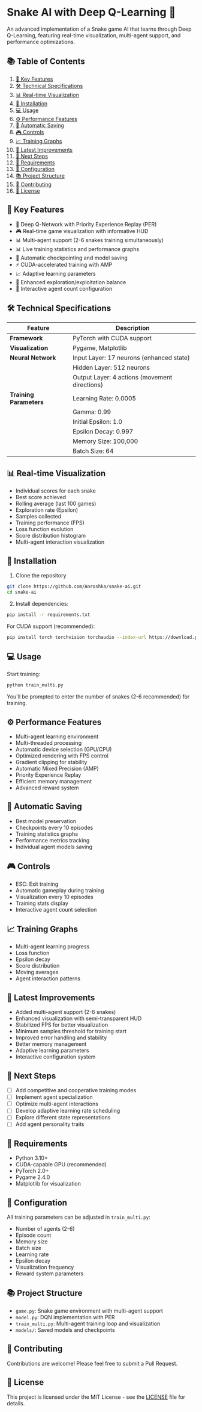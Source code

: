 # Snake AI with Deep Q-Learning 🐍

An advanced implementation of a Snake game AI that learns through Deep Q-Learning, featuring real-time visualization, multi-agent support, and performance optimizations.

## 📚 Table of Contents

1. [🚀 Key Features](#-key-features)
2. [🛠️ Technical Specifications](#️-technical-specifications)
3. [📊 Real-time Visualization](#-real-time-visualization)
4. [🚀 Installation](#-installation)
5. [💻 Usage](#-usage)
6. [⚙️ Performance Features](#-performance-features)
7. [🔄 Automatic Saving](#-automatic-saving)
8. [🎮 Controls](#-controls)
9. [📈 Training Graphs](#-training-graphs)
10. [🎯 Latest Improvements](#-latest-improvements)
11. [🚀 Next Steps](#-next-steps)
12. [📝 Requirements](#-requirements)
13. [🔧 Configuration](#-configuration)
14. [📚 Project Structure](#-project-structure)
15. [🤝 Contributing](#-contributing)
16. [📄 License](#-license)

## 🚀 Key Features

- 🧠 Deep Q-Network with Priority Experience Replay (PER)
- 🎮 Real-time game visualization with informative HUD
- 📊 Multi-agent support (2-6 snakes training simultaneously)
- 📊 Live training statistics and performance graphs
- 🔄 Automatic checkpointing and model saving
- ⚡ CUDA-accelerated training with AMP
- 📈 Adaptive learning parameters
- 🎯 Enhanced exploration/exploitation balance
- 🤖 Interactive agent count configuration

## 🛠️ Technical Specifications

| Feature          | Description                                      |
|------------------|--------------------------------------------------|
| **Framework**    | PyTorch with CUDA support                        |
| **Visualization**| Pygame, Matplotlib                               |
| **Neural Network**| Input Layer: 17 neurons (enhanced state)        |
|                  | Hidden Layer: 512 neurons                        |
|                  | Output Layer: 4 actions (movement directions)    |
| **Training Parameters**| Learning Rate: 0.0005                      |
|                  | Gamma: 0.99                                      |
|                  | Initial Epsilon: 1.0                             |
|                  | Epsilon Decay: 0.997                             |
|                  | Memory Size: 100,000                             |
|                  | Batch Size: 64                                   |

## 📊 Real-time Visualization

- Individual scores for each snake
- Best score achieved
- Rolling average (last 100 games)
- Exploration rate (Epsilon)
- Samples collected
- Training performance (FPS)
- Loss function evolution
- Score distribution histogram
- Multi-agent interaction visualization

## 🚀 Installation

1. Clone the repository
```bash
git clone https://github.com/Anroshka/snake-ai.git
cd snake-ai
```

2. Install dependencies:
```bash
pip install -r requirements.txt
```

For CUDA support (recommended):
```bash
pip install torch torchvision torchaudio --index-url https://download.pytorch.org/whl/cu121
```

## 💻 Usage

Start training:
```bash
python train_multi.py
```

You'll be prompted to enter the number of snakes (2-6 recommended) for training.

## ⚙️ Performance Features

- Multi-agent learning environment
- Multi-threaded processing
- Automatic device selection (GPU/CPU)
- Optimized rendering with FPS control
- Gradient clipping for stability
- Automatic Mixed Precision (AMP)
- Priority Experience Replay
- Efficient memory management
- Advanced reward system

## 🔄 Automatic Saving

- Best model preservation
- Checkpoints every 10 episodes
- Training statistics graphs
- Performance metrics tracking
- Individual agent models saving

## 🎮 Controls

- ESC: Exit training
- Automatic gameplay during training
- Visualization every 10 episodes
- Training stats display
- Interactive agent count selection

## 📈 Training Graphs

- Multi-agent learning progress
- Loss function
- Epsilon decay
- Score distribution
- Moving averages
- Agent interaction patterns

## 🎯 Latest Improvements

- Added multi-agent support (2-6 snakes)
- Enhanced visualization with semi-transparent HUD
- Stabilized FPS for better visualization
- Minimum samples threshold for training start
- Improved error handling and stability
- Better memory management
- Adaptive learning parameters
- Interactive configuration system

## 🚀 Next Steps

- [ ] Add competitive and cooperative training modes
- [ ] Implement agent specialization
- [ ] Optimize multi-agent interactions
- [ ] Develop adaptive learning rate scheduling
- [ ] Explore different state representations
- [ ] Add agent personality traits

## 📝 Requirements

- Python 3.10+
- CUDA-capable GPU (recommended)
- PyTorch 2.0+
- Pygame 2.4.0
- Matplotlib for visualization

## 🔧 Configuration

All training parameters can be adjusted in `train_multi.py`:
- Number of agents (2-6)
- Episode count
- Memory size
- Batch size
- Learning rate
- Epsilon decay
- Visualization frequency
- Reward system parameters

## 📚 Project Structure

- `game.py`: Snake game environment with multi-agent support
- `model.py`: DQN implementation with PER
- `train_multi.py`: Multi-agent training loop and visualization
- `models/`: Saved models and checkpoints

## 🤝 Contributing

Contributions are welcome! Please feel free to submit a Pull Request.

## 📄 License

This project is licensed under the MIT License - see the [LICENSE](LICENSE) file for details.
